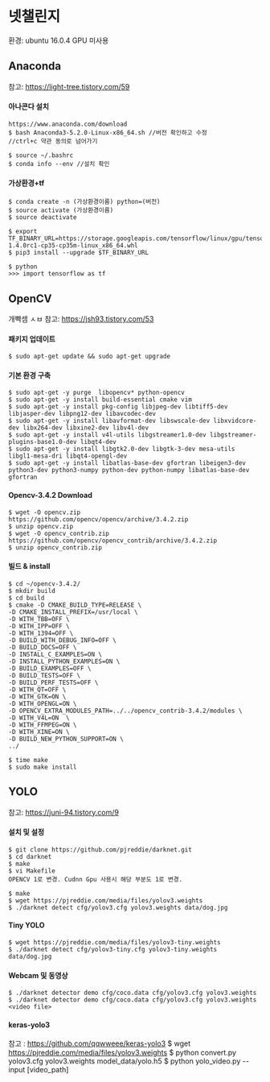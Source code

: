 넷챌린지
========
환경: ubuntu 16.0.4 GPU 미사용

## Anaconda

참고: https://light-tree.tistory.com/59

#### 아나콘다 설치
    https://www.anaconda.com/download
    $ bash Anaconda3-5.2.0-Linux-x86_64.sh //버전 확인하고 수정
    //ctrl+c 약관 동의로 넘어가기

    $ source ~/.bashrc
    $ conda info --env //설치 확인


#### 가상환경+tf
    $ conda create -n (가상환경이름) python=(버전)
    $ source activate (가상환경이름)
    $ source deactivate

    $ export TF_BINARY_URL=https://storage.googleapis.com/tensorflow/linux/gpu/tensorflow_gpu-1.4.0rc1-cp35-cp35m-linux_x86_64.whl
    $ pip3 install --upgrade $TF_BINARY_URL

    $ python
    >>> import tensorflow as tf

## OpenCV 

개빡셈 ㅅㅂ
참고: https://jsh93.tistory.com/53

#### 패키지 업데이트
    $ sudo apt-get update && sudo apt-get upgrade
    
#### 기본 환경 구축
    $ sudo apt-get -y purge  libopencv* python-opencv
    $ sudo apt-get -y install build-essential cmake vim
    $ sudo apt-get -y install pkg-config libjpeg-dev libtiff5-dev libjasper-dev libpng12-dev libavcodec-dev
    $ sudo apt-get -y install libavformat-dev libswscale-dev libxvidcore-dev libx264-dev libxine2-dev libv4l-dev
    $ sudo apt-get -y install v4l-utils libgstreamer1.0-dev libgstreamer-plugins-base1.0-dev libqt4-dev
    $ sudo apt-get -y install libgtk2.0-dev libgtk-3-dev mesa-utils libgl1-mesa-dri libqt4-opengl-dev
    $ sudo apt-get -y install libatlas-base-dev gfortran libeigen3-dev python3-dev python3-numpy python-dev python-numpy libatlas-base-dev gfortran

#### Opencv-3.4.2 Download
    $ wget -O opencv.zip https://github.com/opencv/opencv/archive/3.4.2.zip
    $ unzip opencv.zip
    $ wget -O opencv_contrib.zip https://github.com/opencv/opencv_contrib/archive/3.4.2.zip
    $ unzip opencv_contrib.zip
    
#### 빌드 & install
    $ cd ~/opencv-3.4.2/
    $ mkdir build
    $ cd build
    $ cmake -D CMAKE_BUILD_TYPE=RELEASE \
    -D CMAKE_INSTALL_PREFIX=/usr/local \
    -D WITH_TBB=OFF \
    -D WITH_IPP=OFF \
    -D WITH_1394=OFF \
    -D BUILD_WITH_DEBUG_INFO=OFF \
    -D BUILD_DOCS=OFF \
    -D INSTALL_C_EXAMPLES=ON \
    -D INSTALL_PYTHON_EXAMPLES=ON \
    -D BUILD_EXAMPLES=OFF \
    -D BUILD_TESTS=OFF \
    -D BUILD_PERF_TESTS=OFF \
    -D WITH_QT=OFF \
    -D WITH_GTK=ON \
    -D WITH_OPENGL=ON \
    -D OPENCV_EXTRA_MODULES_PATH=../../opencv_contrib-3.4.2/modules \
    -D WITH_V4L=ON  \
    -D WITH_FFMPEG=ON \
    -D WITH_XINE=ON \
    -D BUILD_NEW_PYTHON_SUPPORT=ON \
    ../

    $ time make
    $ sudo make install
    
## YOLO

참고: https://juni-94.tistory.com/9

#### 설치 및 설정
    $ git clone https://github.com/pjreddie/darknet.git
    $ cd darknet
    $ make
    $ vi Makefile
    OPENCV 1로 변경. Cudnn Gpu 사용시 해당 부분도 1로 변경.
    
    $ make
    $ wget https://pjreddie.com/media/files/yolov3.weights
    $ ./darknet detect cfg/yolov3.cfg yolov3.weights data/dog.jpg
#### Tiny YOLO
    $ wget https://pjreddie.com/media/files/yolov3-tiny.weights
    $ ./darknet detect cfg/yolov3-tiny.cfg yolov3-tiny.weights data/dog.jpg
#### Webcam 및 동영상
    $ ./darknet detector demo cfg/coco.data cfg/yolov3.cfg yolov3.weights
    $ ./darknet detector demo cfg/coco.data cfg/yolov3.cfg yolov3.weights <video file>

#### keras-yolo3
참고 : https://github.com/qqwweee/keras-yolo3
    $ wget https://pjreddie.com/media/files/yolov3.weights
    $ python convert.py yolov3.cfg yolov3.weights model_data/yolo.h5
    $ python yolo_video.py --input [video_path]
